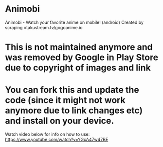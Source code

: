 # Animobi
Animobi - Watch your favorite anime on mobile! (android)
Created by scraping otakustream.tv/gogoanime.io


# This is not maintained anymore and was removed by Google in Play Store due to copyright of images and link
# You can fork this and update the code (since it might not work anymore due to link changes etc) and install on your device.



Watch video below for info on how to use:
https://www.youtube.com/watch?v=YGxA47w47BE
